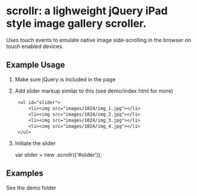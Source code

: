scrollr: a lighweight jQuery iPad style image gallery scroller.
===============================================================

Uses touch events to emulate native image side-scrolling in the browser on
touch enabled devices.


Example Usage
-------------

1. Make sure jQuery is included in the page

2. Add slider markup similar to this (see demo/index.html for more)

        <ul id="slider">
            <li><img src="images/1024/img_1.jpg"></li>
            <li><img src="images/1024/img_2.jpg"></li>
            <li><img src="images/1024/img_3.jpg"></li>
            <li><img src="images/1024/img_4.jpg"></li>
        </ul>

3. Initiate the slider

    var slider = new $.scrollr($('#slider'));

Examples
--------

See the demo folder
